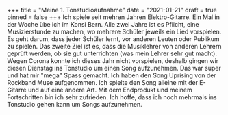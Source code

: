 +++
title = "Meine 1. Tonstudioaufnahme"
date = "2021-01-21"
draft = true
pinned = false
+++
Ich spiele seit mehren Jahren Elektro-Gitarre. Ein Mal in der Woche übe ich im Konsi Bern. Alle zwei Jahre ist es Pflicht, eine Musizierstunde zu machen, wo mehrere Schüler jeweils ein Lied vorspielen. Es geht darum, dass jeder Schüler lernt, vor anderen Leuten oder Publikum zu spielen. Das zweite Ziel ist es, dass die Musiklehrer von anderen Lehrern geprüft werden, ob sie gut unterrichten (was mein Lehrer sehr gut macht). Wegen Corona konnte ich dieses Jahr nicht vorspielen, deshalb gingen wir diesen Dienstag ins Tonstudio um einen Song aufzunehmen.        Das war super und hat mir "mega" Spass gemacht. Ich haben den Song Uprising von der Rockband Muse aufgenommen. Ich spielte den Song alleine mit der E-Gitarre und auf eine andere Art. Mit dem Endprodukt und meinem Fortschritten bin ich sehr zufrieden. Ich hoffe, dass ich noch mehrmals ins Tonstudio gehen kann um Songs aufzunehmen.